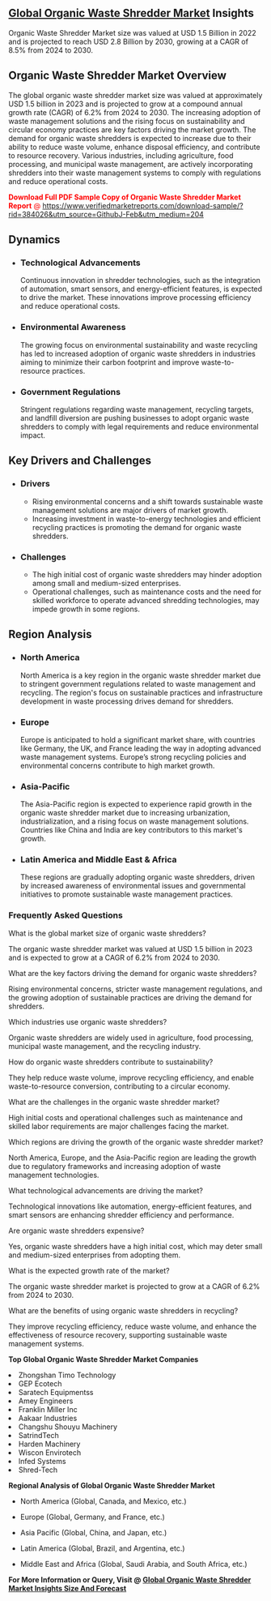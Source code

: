 <h2><a href="https://www.verifiedmarketreports.com/download-sample/?rid=384026&amp;utm_source=GithubJ&amp;utm_medium=204" target="_blank">Global Organic Waste Shredder Market</a> Insights</h2><p>Organic Waste Shredder Market size was valued at USD 1.5 Billion in 2022 and is projected to reach USD 2.8 Billion by 2030, growing at a CAGR of 8.5% from 2024 to 2030.</p><p> <h2>Organic Waste Shredder Market Overview</h2> <p>The global organic waste shredder market size was valued at approximately USD 1.5 billion in 2023 and is projected to grow at a compound annual growth rate (CAGR) of 6.2% from 2024 to 2030. The increasing adoption of waste management solutions and the rising focus on sustainability and circular economy practices are key factors driving the market growth. The demand for organic waste shredders is expected to increase due to their ability to reduce waste volume, enhance disposal efficiency, and contribute to resource recovery. Various industries, including agriculture, food processing, and municipal waste management, are actively incorporating shredders into their waste management systems to comply with regulations and reduce operational costs. </p> <p><p><span class=""><span style="color: #ff0000;"><strong>Download Full PDF Sample Copy of Organic Waste Shredder Market Report</strong> @ </span><a href="https://www.verifiedmarketreports.com/download-sample/?rid=384026&amp;utm_source=GithubJ-Feb&amp;utm_medium=204" target="_blank">https://www.verifiedmarketreports.com/download-sample/?rid=384026&amp;utm_source=GithubJ-Feb&amp;utm_medium=204</a></span></p></p> <h2>Dynamics</h2> <ul> <li><h3>Technological Advancements</h3> Continuous innovation in shredder technologies, such as the integration of automation, smart sensors, and energy-efficient features, is expected to drive the market. These innovations improve processing efficiency and reduce operational costs.</li> <li><h3>Environmental Awareness</h3> The growing focus on environmental sustainability and waste recycling has led to increased adoption of organic waste shredders in industries aiming to minimize their carbon footprint and improve waste-to-resource practices.</li> <li><h3>Government Regulations</h3> Stringent regulations regarding waste management, recycling targets, and landfill diversion are pushing businesses to adopt organic waste shredders to comply with legal requirements and reduce environmental impact.</li> </ul> <h2>Key Drivers and Challenges</h2> <ul> <li><h3>Drivers</h3> <ul> <li>Rising environmental concerns and a shift towards sustainable waste management solutions are major drivers of market growth.</li> <li>Increasing investment in waste-to-energy technologies and efficient recycling practices is promoting the demand for organic waste shredders.</li> </ul> </li> <li><h3>Challenges</h3> <ul> <li>The high initial cost of organic waste shredders may hinder adoption among small and medium-sized enterprises.</li> <li>Operational challenges, such as maintenance costs and the need for skilled workforce to operate advanced shredding technologies, may impede growth in some regions.</li> </ul> </li> </ul> <h2>Region Analysis</h2> <ul> <li><h3>North America</h3> North America is a key region in the organic waste shredder market due to stringent government regulations related to waste management and recycling. The region's focus on sustainable practices and infrastructure development in waste processing drives demand for shredders.</li> <li><h3>Europe</h3> Europe is anticipated to hold a significant market share, with countries like Germany, the UK, and France leading the way in adopting advanced waste management systems. Europe’s strong recycling policies and environmental concerns contribute to high market growth.</li> <li><h3>Asia-Pacific</h3> The Asia-Pacific region is expected to experience rapid growth in the organic waste shredder market due to increasing urbanization, industrialization, and a rising focus on waste management solutions. Countries like China and India are key contributors to this market's growth.</li> <li><h3>Latin America and Middle East & Africa</h3> These regions are gradually adopting organic waste shredders, driven by increased awareness of environmental issues and governmental initiatives to promote sustainable waste management practices.</li> </ul> <h3>Frequently Asked Questions</h3> <p>What is the global market size of organic waste shredders?</p> <p>The organic waste shredder market was valued at USD 1.5 billion in 2023 and is expected to grow at a CAGR of 6.2% from 2024 to 2030.</p> <p>What are the key factors driving the demand for organic waste shredders?</p> <p>Rising environmental concerns, stricter waste management regulations, and the growing adoption of sustainable practices are driving the demand for shredders.</p> <p>Which industries use organic waste shredders?</p> <p>Organic waste shredders are widely used in agriculture, food processing, municipal waste management, and the recycling industry.</p> <p>How do organic waste shredders contribute to sustainability?</p> <p>They help reduce waste volume, improve recycling efficiency, and enable waste-to-resource conversion, contributing to a circular economy.</p> <p>What are the challenges in the organic waste shredder market?</p> <p>High initial costs and operational challenges such as maintenance and skilled labor requirements are major challenges facing the market.</p> <p>Which regions are driving the growth of the organic waste shredder market?</p> <p>North America, Europe, and the Asia-Pacific region are leading the growth due to regulatory frameworks and increasing adoption of waste management technologies.</p> <p>What technological advancements are driving the market?</p> <p>Technological innovations like automation, energy-efficient features, and smart sensors are enhancing shredder efficiency and performance.</p> <p>Are organic waste shredders expensive?</p> <p>Yes, organic waste shredders have a high initial cost, which may deter small and medium-sized enterprises from adopting them.</p> <p>What is the expected growth rate of the market?</p> <p>The organic waste shredder market is projected to grow at a CAGR of 6.2% from 2024 to 2030.</p> <p>What are the benefits of using organic waste shredders in recycling?</p> <p>They improve recycling efficiency, reduce waste volume, and enhance the effectiveness of resource recovery, supporting sustainable waste management systems.</p> </p><p><strong>Top Global Organic Waste Shredder Market Companies</strong></p><div data-test-id=""><p><li>Zhongshan Timo Technology</li><li> GEP Ecotech</li><li> Saratech Equipmentss</li><li> Amey Engineers</li><li> Franklin Miller Inc</li><li> Aakaar Industries</li><li> Changshu Shouyu Machinery</li><li> SatrindTech</li><li> Harden Machinery</li><li> Wiscon Envirotech</li><li> lnfed Systems</li><li> Shred-Tech</li></p><div><strong>Regional Analysis of&nbsp;Global Organic Waste Shredder Market</strong></div><ul><li dir="ltr"><p dir="ltr">North America&nbsp;(Global, Canada, and Mexico, etc.)</p></li><li dir="ltr"><p dir="ltr">Europe (Global, Germany, and France, etc.)</p></li><li dir="ltr"><p dir="ltr">Asia Pacific&nbsp;(Global, China, and Japan, etc.)</p></li><li dir="ltr"><p dir="ltr">Latin America&nbsp;(Global, Brazil, and Argentina, etc.)</p></li><li dir="ltr">Middle East and Africa&nbsp;(Global, Saudi Arabia, and South Africa, etc.)</li></ul><p><strong>For More Information or Query, Visit @&nbsp;</strong><strong><a href="https://www.verifiedmarketreports.com/product/organic-waste-shredder-market/?utm_source=GithubJ&amp;utm_medium=204" target="_blank">Global Organic Waste Shredder Market Insights Size And Forecast</a></strong></p></div>
